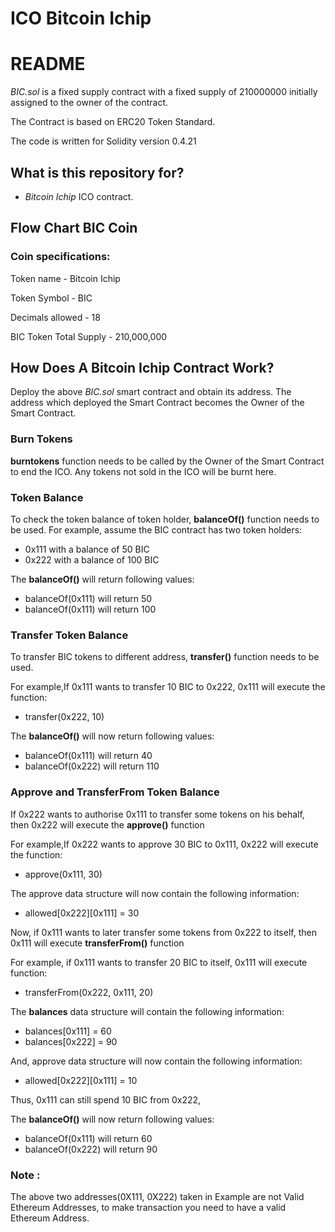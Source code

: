 # ICO Bitcoin Ichip

# README

*BIC.sol* is a fixed supply contract with a fixed supply of 210000000 initially assigned to the owner of the contract.

The Contract is based on ERC20 Token Standard.

The code is written for Solidity version 0.4.21

## What is this repository for?
* *Bitcoin Ichip* ICO contract.


## Flow Chart BIC Coin

### Coin specifications:

Token name - Bitcoin Ichip

Token Symbol - BIC

Decimals allowed - 18

BIC Token Total Supply - 210,000,000



## How Does A Bitcoin Ichip Contract Work?

Deploy the above *BIC.sol* smart contract and obtain its address.
The address which deployed the Smart Contract becomes the Owner of the Smart Contract.

  
### Burn Tokens
**burntokens** function needs to be called by the Owner of the Smart Contract to end the ICO. Any tokens not sold in the ICO will be burnt here.


### Token Balance
To check the token balance of token holder, **balanceOf()** function needs to be used.
For example, assume the BIC contract has two token holders:
* 0x111 with a balance of 50 BIC
* 0x222 with a balance of 100 BIC

The **balanceOf()** will return following values:
* balanceOf(0x111) will return 50
* balanceOf(0x111) will return 100


### Transfer Token Balance
To transfer BIC tokens to different address, **transfer()** function needs to be used.

For example,If 0x111 wants to transfer 10 BIC to 0x222,
0x111 will execute the function:
* transfer(0x222, 10)

The **balanceOf()** will now return following values:
* balanceOf(0x111) will return 40
* balanceOf(0x222) will return 110

### Approve and TransferFrom Token Balance
If 0x222 wants to authorise 0x111 to transfer some tokens on his behalf, then 0x222 will  execute the **approve()** function

For example,If 0x222 wants to approve 30 BIC to 0x111,
0x222 will execute the function:
* approve(0x111, 30)

The approve data structure will now contain the following information:
* allowed[0x222][0x111] = 30
	
Now, if 0x111 wants to later transfer some tokens from 0x222 to itself, then 0x111 will execute **transferFrom()** function

For example, if 0x111 wants to transfer 20 BIC to itself,
0x111 will execute function:
* transferFrom(0x222, 0x111, 20)
 
The **balances** data structure will contain the following information:
* balances[0x111] = 60
* balances[0x222] = 90

And, approve data structure will now contain the following information:
* allowed[0x222][0x111] = 10

Thus, 0x111 can still spend 10 BIC from 0x222,

The **balanceOf()** will now return following values:
* balanceOf(0x111) will return 60
* balanceOf(0x222) will return 90

### Note : 
The above two addresses(0X111, 0X222) taken in Example are not Valid Ethereum Addresses, to make transaction you need to have a valid Ethereum Address.


